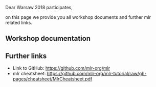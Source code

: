 Dear Warsaw 2018 participates,

on this page we provide you all workshop documents and further mlr related links.

## Workshop documentation

## Further links
* Link to GitHub: https://github.com/mlr-org/mlr
* mlr cheatsheet: https://github.com/mlr-org/mlr-tutorial/raw/gh-pages/cheatsheet/MlrCheatsheet.pdf